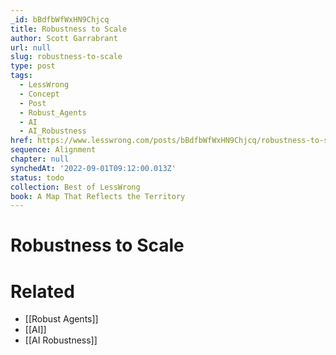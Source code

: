 ```yaml
---
_id: bBdfbWfWxHN9Chjcq
title: Robustness to Scale
author: Scott Garrabrant
url: null
slug: robustness-to-scale
type: post
tags:
  - LessWrong
  - Concept
  - Post
  - Robust_Agents
  - AI
  - AI_Robustness
href: https://www.lesswrong.com/posts/bBdfbWfWxHN9Chjcq/robustness-to-scale
sequence: Alignment
chapter: null
synchedAt: '2022-09-01T09:12:00.013Z'
status: todo
collection: Best of LessWrong
book: A Map That Reflects the Territory
---
```


# Robustness to Scale


# Related

- [[Robust Agents]]
- [[AI]]
- [[AI Robustness]]